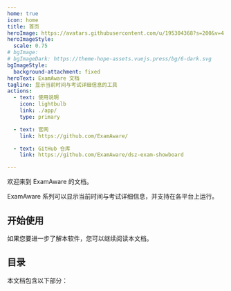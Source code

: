 ```yaml
---
home: true
icon: home
title: 首页
heroImage: https://avatars.githubusercontent.com/u/195304368?s=200&v=4
heroImageStyle:
  scale: 0.75
# bgImage: 
# bgImageDark: https://theme-hope-assets.vuejs.press/bg/6-dark.svg
bgImageStyle:
  background-attachment: fixed
heroText: ExamAware 文档
tagline: 显示当前时间与考试详细信息的工具
actions:
  - text: 使用说明
    icon: lightbulb
    link: ./app/
    type: primary

  - text: 官网
    link: https://github.com/ExamAware/

  - text: GitHub 仓库
    link: https://github.com/ExamAware/dsz-exam-showboard

---
```


欢迎来到 ExamAware 的文档。

ExamAware 系列可以显示当前时间与考试详细信息，并支持在各平台上运行。

## 开始使用

<div class="vp-card-container">
  <VPCard
    title="安装与开始"
    desc="了解 ExamAware 系列的系统需求，以及如何在您的设备上安装和使用 ExamAware。"
    link="./app/setup"
  />
</div>

如果您要进一步了解本软件，您可以继续阅读本文档。

## 目录

本文档包含以下部分：

<div class="vp-card-container">
  <VPCard
    title="桌面端应用帮助"
    desc="了解桌面端应用的基本使用方法。"
    link="./app/"
  />
  <VPCard
    title="集控和网页版应用帮助"
    desc="了解集控帮助以及网页版应用部署的教程。"
    link="./management/"
  />
</div>
